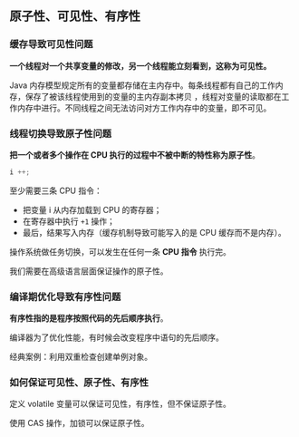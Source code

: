 ## 原子性、可见性、有序性



### 缓存导致可见性问题

**一个线程对一个共享变量的修改，另一个线程能立刻看到，这称为可见性。**

Java 内存模型规定所有的变量都存储在主内存中。每条线程都有自己的工作内存，保存了被该线程使用到的变量的主内存副本拷贝 ，线程对变量的读取都在工作内存中进行。不同线程之间无法访问对方工作内存中的变量，即不可见。



### 线程切换导致原子性问题

**把一个或者多个操作在 CPU 执行的过程中不被中断的特性称为原子性**。

```java
i ++;
```

至少需要三条 CPU 指令：

- 把变量 i 从内存加载到 CPU 的寄存器；
- 在寄存器中执行 ``+1`` 操作；
- 最后，结果写入内存（缓存机制导致可能写入的是 CPU 缓存而不是内存）。

操作系统做任务切换，可以发生在任何一条 **CPU 指令** 执行完。

我们需要在高级语言层面保证操作的原子性。



### 编译期优化导致有序性问题

**有序性指的是程序按照代码的先后顺序执行**。

编译器为了优化性能，有时候会改变程序中语句的先后顺序。



经典案例：利用双重检查创建单例对象。



### 如何保证可见性、原子性、有序性

定义 volatile 变量可以保证可见性，有序性，但不保证原子性。

使用 CAS 操作，加锁可以保证原子性。

